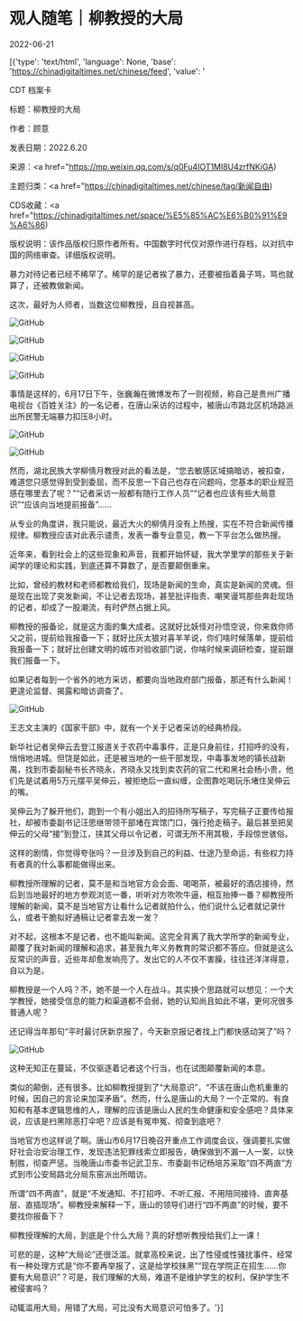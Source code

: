 # 观人随笔｜柳教授的大局

2022-06-21

[{'type': 'text/html', 'language': None, 'base': 'https://chinadigitaltimes.net/chinese/feed', 'value': '

CDT 档案卡

标题：柳教授的大局

作者：顾意

发表日期：2022.6.20

来源：<a href="https://mp.weixin.qq.com/s/q0Fu4IOT1Ml8U4zrfNKiGA)

主题归类：<a href="https://chinadigitaltimes.net/chinese/tag/新闻自由)

CDS收藏：<a href="https://chinadigitaltimes.net/space/%E5%85%AC%E6%B0%91%E9%A6%86)

版权说明：该作品版权归原作者所有。中国数字时代仅对原作进行存档，以对抗中国的网络审查。详细版权说明。





暴力对待记者已经不稀罕了。稀罕的是记者挨了暴力，还要被指着鼻子骂，骂也就算了，还被教做新闻。

这次，最好为人师者，当数这位柳教授，且自视甚高。

![GitHub](https://chinadigitaltimes.net/chinese/files/2022/06/post-683327-62b1249601879.)

![GitHub](https://chinadigitaltimes.net/chinese/files/2022/06/post-683327-62b124960a621.)

![GitHub](https://chinadigitaltimes.net/chinese/files/2022/06/post-683327-62b1249614136.)

![GitHub](https://chinadigitaltimes.net/chinese/files/2022/06/post-683327-62b1249626b84.png)

事情是这样的，6月17日下午，张巍瀚在微博发布了一则视频，称自己是贵州广播电视台《百姓关注》的一名记者，在唐山采访的过程中，被唐山市路北区机场路派出所民警无端暴力扣压8小时。

![GitHub](https://chinadigitaltimes.net/chinese/files/2022/06/post-683327-62b124962fc04.)

![GitHub](https://chinadigitaltimes.net/chinese/files/2022/06/post-683327-62b1249637e09.)

然而，湖北民族大学柳倩月教授对此的看法是，“您去敏感区域搞暗访，被扣查，难道您只感觉得到受到委屈，而不反思一下自己也存在问题吗，您基本的职业规范感在哪里去了呢？”“记者采访一般都有随行工作人员”“记者也应该有些大局意识”“应该向当地提前报备”……

从专业的角度讲，我只能说，最近大火的柳倩月没有上热搜，实在不符合新闻传播规律。柳教授应该对此表示谴责，发表一番专业意见，教一下平台怎么做热搜。

近年来，看到社会上的这些现象和声音，我都开始怀疑，我大学里学的那些关于新闻学的理论和实践，到底还算不算数了，是否要颠倒重来。

比如，曾经的教材和老师都教给我们，现场是新闻的生命，真实是新闻的灵魂。但是现在出现了突发新闻，不让记者去现场，甚至批评指责、嘲笑谩骂那些奔赴现场的记者，却成了一股潮流，有时俨然占据上风。

柳教授的报备论，就是这方面的集大成者。这就好比妖怪对孙悟空说，你来救你师父之前，提前给我报备一下；就好比灰太狼对喜羊羊说，你们啥时候落单，提前给我报备一下；就好比创建文明的城市对验收部门说，你啥时候来调研检查，提前跟我们报备一下。

如果记者每到一个省外的地方采访，都要向当地政府部门报备，那还有什么新闻！更遑论监督、揭露和暗访调查了。

![GitHub](https://chinadigitaltimes.net/chinese/files/2022/06/post-683327-62b12496417ce.)

王志文主演的《国家干部》中，就有一个关于记者采访的经典桥段。

新华社记者吴伸云去登江报道关于农药中毒事件，正是只身前往，打招呼的没有，悄悄地进城。但饶是如此，还是被当地的一些干部发现，中毒事发地的镇长战新禺，找到市委副秘书长齐晓永，齐晓永又找到卖农药的官二代和黑社会杨小贵，他们先是试着用5万元摆平吴伸云，被拒绝后一直纠缠，企图靠吃喝玩乐堵住吴伸云的嘴。

吴伸云为了躲开他们，跑到一个有小姐出入的招待所写稿子，写完稿子正要传给报社，却被市委副书记汪思继带领干部堵在宾馆门口，强行抢走稿子。最后甚至把吴伸云的父母“接”到登江，挟其父母以令记者，可谓无所不用其极，手段惊世骇俗。

这样的剧情，你觉得夸张吗？一旦涉及到自己的利益、仕途乃至命运，有些权力持有者真的什么事都能做得出来。

柳教授所理解的记者，莫不是和当地官方会会面、喝喝茶，被最好的酒店接待，然后到当地最好的地方参观浏览一番，听听对方吹吹牛逼，相互抬捧一番？柳教授所理解的新闻，莫不是当地官方让看什么记者就拍什么，他们说什么记者就记录什么，或者干脆拟好通稿让记者拿去发一发？

对不起，这根本不是记者，也不能叫新闻。这完全背离了我大学所学的新闻专业，颠覆了我对新闻的理解和追求，甚至我九年义务教育的常识都不答应。但就是这么反常识的声音，近些年却愈发响亮了。发出它的人不仅不害臊，往往还洋洋得意，自以为是。

柳教授是一个人吗？不，她不是一个人在战斗。其实换个思路就可以想见：一个大学教授，她接受信息的能力和渠道都不会弱，她的认知尚且如此不堪，更何况很多普通人呢？

还记得当年那句“平时最讨厌新京报了，今天新京报记者找上门都快感动哭了”吗？

![GitHub](https://chinadigitaltimes.net/chinese/files/2022/06/post-683327-62b12496486a2.)

这种无知正在蔓延，不仅驱逐着记者这个行当，也在试图颠覆新闻的本意。

类似的颠倒，还有很多。比如柳教授提到了“大局意识”，“不该在唐山危机重重的时候，因自己的言论来加深矛盾”。然而，什么是唐山的大局？一个正常的、有良知和有基本逻辑思维的人，理解的应该是唐山人民的生命健康和安全感吧？具体来说，应该是扫黑除恶打伞吧？应该是有冤申冤、彻查到底吧？

当地官方也这样说了啊。唐山市6月17日晚召开重点工作调度会议，强调要扎实做好社会治安治理工作，发现违法犯罪线索立即报告，确保做到不漏一人一案，以快制胜，彻查严惩。当晚唐山市委书记武卫东、市委副书记杨培苏采取“四不两直”方式到市公安局路北分局东窑派出所暗访。

所谓“四不两直”，就是“不发通知、不打招呼、不听汇报、不用陪同接待、直奔基层、直插现场”。柳教授来解释一下，唐山的领导们进行“四不两直”的时候，要不要找你报备下？

柳教授理解的大局，到底是个什么大局？真的好想听教授给我们上一课！

可悲的是，这种“大局论”还很泛滥。就拿高校来说，出了性侵或性骚扰事件，经常有一种处理方式是“你不要再举报了，这是给学校抹黑”“现在学院正在招生……你要有大局意识”？可是，我们理解的大局，难道不是维护学生的权利，保护学生不被侵害吗？

动辄滥用大局，用错了大局，可比没有大局意识可怕多了。'}]